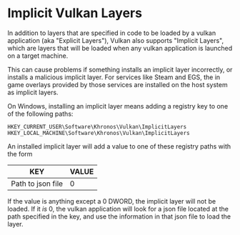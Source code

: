 # Implicit Vulkan Layers

In addition to layers that are specified in code to be loaded by a vulkan application (aka "Explicit Layers"), Vulkan also supports "Implicit Layers", which are layers that will be loaded when any vulkan application is launched on a target machine. 

This can cause problems if something installs an implicit layer incorrectly, or installs a malicious implicit layer. For services like Steam and EGS, the in game overlays provided by those services are installed on the host system as implicit layers. 

On Windows, installing an implicit layer means adding a registry key to one of the following paths: 

```
HKEY_CURRENT_USER\Software\Khronos\Vulkan\ImplicitLayers
HKEY_LOCAL_MACHINE\Software\Khronos\Vulkan\ImplicitLayers
```

An installed implicit layer will add a value to one of these registry paths with the form 

| KEY | VALUE|
|-----|------|
| Path to json file | 0 | 

If the value is anything except a 0 DWORD, the implicit layer will not be loaded. If it _is_ 0, the vulkan application will look for a json file located at the path specified in the key, and use the information in that json file to load the layer.
